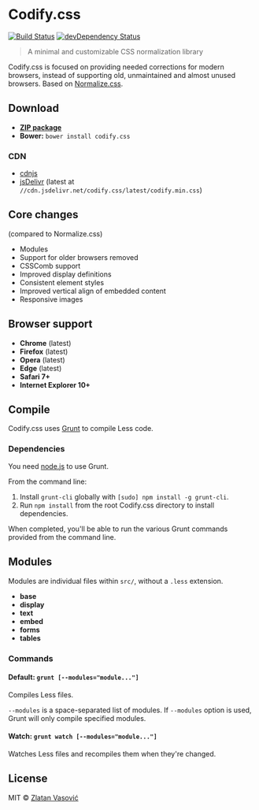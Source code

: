 # Codify.css

[![Build Status](https://travis-ci.org/zdroid/codify.css.svg?branch=master)](https://travis-ci.org/zdroid/codify.css)
[![devDependency Status](https://david-dm.org/zdroid/codify.css/dev-status.svg)](https://david-dm.org/zdroid/codify.css#info=devDependencies)

> A minimal and customizable CSS normalization library

Codify.css is focused on providing needed corrections for modern browsers,
instead of supporting old, unmaintained and almost unused browsers.
Based on [Normalize.css](https://github.com/necolas/normalize.css).

## Download

- [**ZIP package**](https://github.com/zdroid/codify.css/archive/master.zip)
- **Bower:** `bower install codify.css`

### CDN

- [cdnjs](http://cdnjs.com/libraries/codify.css/)
- [jsDelivr](http://www.jsdelivr.com/#!codify.css) (latest at
`//cdn.jsdelivr.net/codify.css/latest/codify.min.css`)

## Core changes

(compared to Normalize.css)

- Modules
- Support for older browsers removed
- CSSComb support
- Improved display definitions
- Consistent element styles
- Improved vertical align of embedded content
- Responsive images

## Browser support

- **Chrome** (latest)
- **Firefox** (latest)
- **Opera** (latest)
- **Edge** (latest)
- **Safari 7+**
- **Internet Explorer 10+**

## Compile

Codify.css uses [Grunt](http://gruntjs.com) to compile Less code.

### Dependencies

You need [node.js](http://nodejs.org/download/) to use Grunt.

From the command line:

1. Install `grunt-cli` globally with `[sudo] npm install -g grunt-cli`.
2. Run `npm install` from the root Codify.css directory to install
   dependencies.

When completed, you'll be able to run the various Grunt commands provided from
the command line.

## Modules

Modules are individual files within `src/`, without a `.less` extension.

- **base**
- **display**
- **text**
- **embed**
- **forms**
- **tables**

### Commands

#### Default: `grunt [--modules="module..."]`

Compiles Less files.

`--modules` is a space-separated list of modules. If `--modules` option is
used, Grunt will only compile specified modules.

#### Watch: `grunt watch [--modules="module..."]`

Watches Less files and recompiles them when they're changed.

## License

MIT &copy; [Zlatan Vasović](https://github.com/zdroid)
